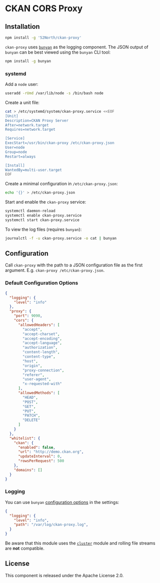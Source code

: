# CKAN CORS Proxy

## Installation

```sh
npm install -g '52North/ckan-proxy'
```

`ckan-proxy` uses [`bunyan`][bunyan] as the logging component. The JSON output of `bunyan` can be best viewed using the `bunyan` CLI tool:

```sh
npm install -g bunyan
```

### systemd
Add a `node` user:
```sh
useradd -rUmd /var/lib/node -s /bin/bash node
```

Create a unit file:
```sh
cat > /etc/systemd/system/ckan-proxy.service <<EOF
[Unit]
Description=CKAN Proxy Server
After=network.target
Requires=network.target

[Service]
ExecStart=/usr/bin/ckan-proxy /etc/ckan-proxy.json
User=node
Group=node
Restart=always

[Install]
WantedBy=multi-user.target
EOF
```

Create a minimal configuration in `/etc/ckan-proxy.json`:
```sh
echo '{}' > /etc/ckan-proxy.json
```

Start and enable the `ckan-proxy` service:
```sh
systemctl daemon-reload
systemctl enable ckan-proxy.service
systemctl start ckan-proxy.service
```

To view the log files (requires `bunyan`):
```sh
journalctl -f -u ckan-proxy.service -o cat | bunyan
```

## Configuration

Call `ckan-proxy` with the path to a JSON configuration file as the first argument. E.g. `ckan-proxy /etc/ckan-proxy.json`.


### Default Configuration Options

```json
{
  "logging": {
    "level": "info"
  },
  "proxy": {
    "port": 9090,
    "cors": {
      "allowedHeaders": [
        "accept",
        "accept-charset",
        "accept-encoding",
        "accept-language",
        "authorization",
        "content-length",
        "content-type",
        "host",
        "origin",
        "proxy-connection",
        "referer",
        "user-agent",
        "x-requested-with"
      ],
      "allowedMethods": [
        "HEAD",
        "POST",
        "GET",
        "PUT",
        "PATCH",
        "DELETE"
      ]
    }
  },
  "whitelist": {
    "ckan": {
      "enabled": false,
      "url": "http://demo.ckan.org",
      "updateInterval": 0,
      "rowsPerRequest": 500
    },
    "domains": []
  }
}
```
### Logging

You can use `bunyan` [configuration options][bunyan-streams] in the settings:

```json
{
  "logging": {
    "level": "info",
    "path": "/var/log/ckan-proxy.log",
  }
}
```

Be aware that this module uses the [`cluster`][cluster] module and rolling file streams are **not** compatible.

[bunyan]: <https://github.com/trentm/node-bunyan>
[bunyan-streams]: <https://github.com/trentm/node-bunyan#streams>
[cluster]: <https://nodejs.org/api/cluster.html>

## License

This component is released under the Apache License 2.0.
